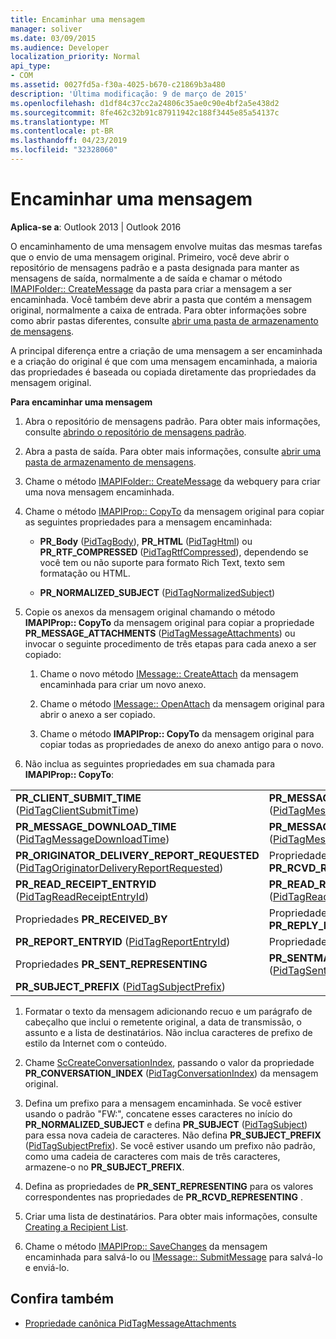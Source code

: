 ```yaml
---
title: Encaminhar uma mensagem
manager: soliver
ms.date: 03/09/2015
ms.audience: Developer
localization_priority: Normal
api_type:
- COM
ms.assetid: 0027fd5a-f30a-4025-b670-c21869b3a480
description: 'Última modificação: 9 de março de 2015'
ms.openlocfilehash: d1df84c37cc2a24806c35ae0c90e4bf2a5e438d2
ms.sourcegitcommit: 8fe462c32b91c87911942c188f3445e85a54137c
ms.translationtype: MT
ms.contentlocale: pt-BR
ms.lasthandoff: 04/23/2019
ms.locfileid: "32328060"
---
```

# <a name="forwarding-a-message"></a>Encaminhar uma mensagem

**Aplica-se a**: Outlook 2013 | Outlook 2016 
  
O encaminhamento de uma mensagem envolve muitas das mesmas tarefas que o envio de uma mensagem original. Primeiro, você deve abrir o repositório de mensagens padrão e a pasta designada para manter as mensagens de saída, normalmente a de saída e chamar o método [IMAPIFolder:: CreateMessage](imapifolder-createmessage.md) da pasta para criar a mensagem a ser encaminhada. Você também deve abrir a pasta que contém a mensagem original, normalmente a caixa de entrada. Para obter informações sobre como abrir pastas diferentes, consulte [abrir uma pasta de armazenamento de mensagens](opening-a-message-store-folder.md).
  
A principal diferença entre a criação de uma mensagem a ser encaminhada e a criação do original é que com uma mensagem encaminhada, a maioria das propriedades é baseada ou copiada diretamente das propriedades da mensagem original. 
  
**Para encaminhar uma mensagem**
  
1. Abra o repositório de mensagens padrão. Para obter mais informações, consulte [abrindo o repositório de mensagens padrão](opening-the-default-message-store.md).
    
2. Abra a pasta de saída. Para obter mais informações, consulte [abrir uma pasta de armazenamento de mensagens](opening-a-message-store-folder.md).
    
3. Chame o método [IMAPIFolder:: CreateMessage](imapifolder-createmessage.md) da webquery para criar uma nova mensagem encaminhada. 
    
4. Chame o método [IMAPIProp:: CopyTo](imapiprop-copyto.md) da mensagem original para copiar as seguintes propriedades para a mensagem encaminhada: 
    
   - **PR\_Body** ([PidTagBody](pidtagbody-canonical-property.md)), **PR\_HTML** ([PidTagHtml](pidtaghtml-canonical-property.md)) ou **PR_RTF_COMPRESSED** ([PidTagRtfCompressed](pidtagrtfcompressed-canonical-property.md)), dependendo se você tem ou não suporte para formato Rich Text, texto sem formatação ou HTML.
    
   - **PR\_NORMALIZED_SUBJECT** ([PidTagNormalizedSubject](pidtagnormalizedsubject-canonical-property.md)) 
    
5. Copie os anexos da mensagem original chamando o método **IMAPIProp:: CopyTo** da mensagem original para copiar a propriedade **PR_MESSAGE_ATTACHMENTS** ([PidTagMessageAttachments](pidtagmessageattachments-canonical-property.md)) ou invocar o seguinte procedimento de três etapas para cada anexo a ser copiado:
    
   1. Chame o novo método [IMessage:: CreateAttach](imessage-createattach.md) da mensagem encaminhada para criar um novo anexo. 
      
   2. Chame o método [IMessage:: OpenAttach](imessage-openattach.md) da mensagem original para abrir o anexo a ser copiado. 
      
   3. Chame o método **IMAPIProp:: CopyTo** da mensagem original para copiar todas as propriedades de anexo do anexo antigo para o novo. 
    
6. Não inclua as seguintes propriedades em sua chamada para **IMAPIProp:: CopyTo**: 
    
|||
|:-----|:-----|
|**PR_CLIENT_SUBMIT_TIME** ([PidTagClientSubmitTime](pidtagclientsubmittime-canonical-property.md))  <br/> |**PR_MESSAGE_DELIVERY_TIME** ([PidTagMessageDeliveryTime](pidtagmessagedeliverytime-canonical-property.md))  <br/> |
|**PR_MESSAGE_DOWNLOAD_TIME** ([PidTagMessageDownloadTime](pidtagmessagedownloadtime-canonical-property.md))  <br/> |**PR_MESSAGE_FLAGS** ([PidTagMessageFlags](pidtagmessageflags-canonical-property.md))  <br/> |
|**PR_ORIGINATOR_DELIVERY_REPORT_REQUESTED** ([PidTagOriginatorDeliveryReportRequested](pidtagoriginatordeliveryreportrequested-canonical-property.md))  <br/> |Propriedades **PR_RCVD_REPRESENTING**  <br/> |
|**PR_READ_RECEIPT_ENTRYID** ([PidTagReadReceiptEntryId](pidtagreadreceiptentryid-canonical-property.md))  <br/> |**PR_READ_RECEIPT_REQUESTED** ([PidTagReadReceiptRequested](pidtagreadreceiptrequested-canonical-property.md))  <br/> |
|Propriedades **PR_RECEIVED_BY**  <br/> |Propriedades **PR_REPLY_RECIPIENT**  <br/> |
|**PR_REPORT_ENTRYID** ([PidTagReportEntryId](pidtagreportentryid-canonical-property.md))  <br/> |Propriedades **PR_SENDER**  <br/> |
|Propriedades **PR_SENT_REPRESENTING**  <br/> |**PR_SENTMAIL_ENTRYID** ([PidTagSentMailEntryId](pidtagsentmailentryid-canonical-property.md))  <br/> |
|**PR_SUBJECT_PREFIX** ([PidTagSubjectPrefix](pidtagsubjectprefix-canonical-property.md))  <br/> | <br/> |
   
1. Formatar o texto da mensagem adicionando recuo e um parágrafo de cabeçalho que inclui o remetente original, a data de transmissão, o assunto e a lista de destinatários. Não inclua caracteres de prefixo de estilo da Internet com o conteúdo.
    
2. Chame [ScCreateConversationIndex](sccreateconversationindex.md), passando o valor da propriedade **PR_CONVERSATION_INDEX** ([PidTagConversationIndex](pidtagconversationindex-canonical-property.md)) da mensagem original.
    
3. Defina um prefixo para a mensagem encaminhada. Se você estiver usando o padrão "FW:", concatene esses caracteres no início do **PR_NORMALIZED_SUBJECT** e defina **PR_SUBJECT** ([PidTagSubject](pidtagsubject-canonical-property.md)) para essa nova cadeia de caracteres. Não defina **PR_SUBJECT_PREFIX** ([PidTagSubjectPrefix](pidtagsubjectprefix-canonical-property.md)). Se você estiver usando um prefixo não padrão, como uma cadeia de caracteres com mais de três caracteres, armazene-o no **PR_SUBJECT_PREFIX**. 
    
4. Defina as propriedades de **PR_SENT_REPRESENTING** para os valores correspondentes nas propriedades de **PR_RCVD_REPRESENTING** . 
    
5. Criar uma lista de destinatários. Para obter mais informações, consulte [Creating a Recipient List](creating-a-recipient-list.md).
    
6. Chame o método [IMAPIProp:: SaveChanges](imapiprop-savechanges.md) da mensagem encaminhada para salvá-lo ou [IMessage:: SubmitMessage](imessage-submitmessage.md) para salvá-lo e enviá-lo. 
    
## <a name="see-also"></a>Confira também

- [Propriedade canônica PidTagMessageAttachments](pidtagmessageattachments-canonical-property.md)

